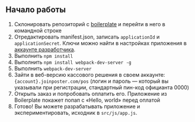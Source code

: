 ## Начало работы

1. Склонировать репозиторий с [boilerplate](https://github.com/joinposter/pos-platform-boilerplate) и перейти в него в командной строке
2. Отредактировать manifest.json, записать `applicationId` и `applicationSecret`. Ключи можно найти в настройках приложения в [аккаунте разработчика](/login). 
3. Выполнить `npm install` 
4. Выполнить `npm install webpack-dev-server -g` 
5. Выполнить `webpack-dev-server` 
6. Зайти в веб-версию кассового решения в своем аккаунте: `{account}.joinposter.com/pos` (логин и пароль — который вы указывали при регистрации, стандартный пин-код официанта 0000)
7. Открыть заказ и попробовать оплатить его. Приложение из Boilerplate покажет попап с «Hello, world» перед оплатой
8. Готово! Вы можете разрабатывать приложение и экспериментировать, исходник в 
`src/js/app.js`. 
